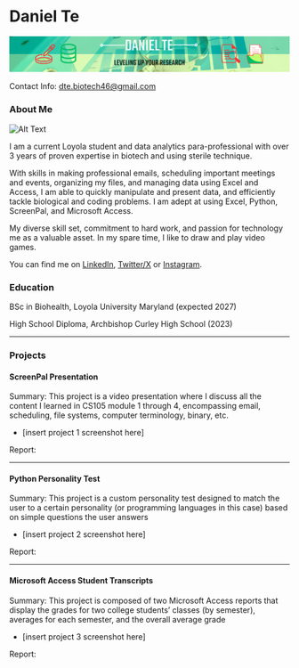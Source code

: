 # Daniel Te
![my portfolio banner](/assets/img/Portfolio_Banner.png)

Contact Info: dte.biotech46@gmail.com

### About Me 
<img src="assets/img/profile_pic.png" alt="Alt Text" width="200" height="200">

I am a current Loyola student and data analytics para-professional with over 3 years of proven expertise in biotech and using sterile technique. 

With skills in making professional emails, scheduling important meetings and events, organizing my files, and managing data using Excel and Access, I am able to quickly manipulate and present data, and efficiently tackle biological and coding problems. I am adept at using Excel, Python, ScreenPal, and Microsoft Access. 

My diverse skill set, commitment to hard work, and passion for technology me as a valuable asset.  In my spare time, I like to draw and play video games. 

You can find me on [LinkedIn](www.linkedin.com/in/daniel-te-4a5397322), [Twitter/X](https://x.com/dt_worldpeace) or [Instagram](https://www.instagram.com/epicboi46/).

### Education 
BSc in Biohealth, Loyola University Maryland (expected 2027)

High School Diploma, Archbishop Curley High School (2023)

***
### Projects

#### ScreenPal Presentation
Summary: This project is a video presentation where I discuss all the content I learned in CS105 module 1 through 4, encompassing email, scheduling, file systems, computer terminology, binary, etc.

 - [insert project 1 screenshot here]

Report:

***
#### Python Personality Test
Summary: This project is a custom personality test designed to match the user to a certain personality (or programming languages in this case) based on simple questions the user answers

 - [insert project 2 screenshot here]
 
 Report:

***
#### Microsoft Access Student Transcripts
Summary: This project is composed of two Microsoft Access reports that display the grades for two college students’ classes (by semester), averages for each semester, and the overall average grade

 - [insert project 3 screenshot here]

Report:

